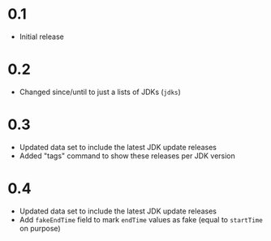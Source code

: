 0.1
===
- Initial release

0.2
===
- Changed since/until to just a lists of JDKs (`jdks`)

0.3
===
- Updated data set to include the latest JDK update releases
- Added "tags" command to show these releases per JDK version

0.4
===
- Updated data set to include the latest JDK update releases
- Add `fakeEndTime` field to mark `endTime` values as fake (equal to `startTime` on purpose)